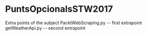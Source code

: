 # PuntsOpcionalsSTW2017
Extra points of the subject
PacktWebScraping.py -- first extrapoint
getWeatherApi.py -- second extrapoint